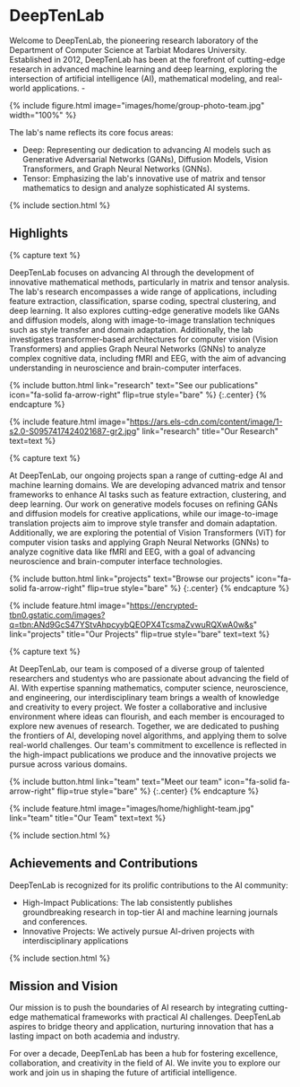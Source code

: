 ---
---

# DeepTenLab

Welcome to DeepTenLab, the pioneering research laboratory of the Department of Computer Science at Tarbiat Modares University. Established in 2012, DeepTenLab has been at the forefront of cutting-edge research in advanced machine learning and deep learning, exploring the intersection of artificial intelligence (AI), mathematical modeling, and real-world applications. - 

{%
  include figure.html
  image="images/home/group-photo-team.jpg"
  width="100%"
%}

The lab's name reflects its core focus areas:
-  	Deep: Representing our dedication to advancing AI models such as Generative Adversarial Networks (GANs), Diffusion Models, Vision Transformers, and Graph Neural Networks (GNNs).
-  	Tensor: Emphasizing the lab's innovative use of matrix and tensor mathematics to design and analyze sophisticated AI systems.


{% include section.html %}

## Highlights

{% capture text %}

DeepTenLab focuses on advancing AI through the development of innovative mathematical methods, particularly in matrix and tensor analysis. The lab's research encompasses a wide range of applications, including feature extraction, classification, sparse coding, spectral clustering, and deep learning. It also explores cutting-edge generative models like GANs and diffusion models, along with image-to-image translation techniques such as style transfer and domain adaptation. Additionally, the lab investigates transformer-based architectures for computer vision (Vision Transformers) and applies Graph Neural Networks (GNNs) to analyze complex cognitive data, including fMRI and EEG, with the aim of advancing understanding in neuroscience and brain-computer interfaces.

{%
  include button.html
  link="research"
  text="See our publications"
  icon="fa-solid fa-arrow-right"
  flip=true
  style="bare"
%}
{:.center}
{% endcapture %}

{%
  include feature.html
  image="https://ars.els-cdn.com/content/image/1-s2.0-S0957417424021687-gr2.jpg"
  link="research"
  title="Our Research"
  text=text
%}

{% capture text %}

At DeepTenLab, our ongoing projects span a range of cutting-edge AI and machine learning domains. We are developing advanced matrix and tensor frameworks to enhance AI tasks such as feature extraction, clustering, and deep learning. Our work on generative models focuses on refining GANs and diffusion models for creative applications, while our image-to-image translation projects aim to improve style transfer and domain adaptation. Additionally, we are exploring the potential of Vision Transformers (ViT) for computer vision tasks and applying Graph Neural Networks (GNNs) to analyze cognitive data like fMRI and EEG, with a goal of advancing neuroscience and brain-computer interface technologies.

{%
  include button.html
  link="projects"
  text="Browse our projects"
  icon="fa-solid fa-arrow-right"
  flip=true
  style="bare"
%}
{:.center}
{% endcapture %}

{%
  include feature.html
  image="https://encrypted-tbn0.gstatic.com/images?q=tbn:ANd9GcS47YStvAhpcyybQEOPX4TcsmaZvwuRQXwA0w&s"
  link="projects"
  title="Our Projects"
  flip=true
  style="bare"
  text=text
%}

{% capture text %}

At DeepTenLab, our team is composed of a diverse group of talented researchers and studentys who are passionate about advancing the field of AI. With expertise spanning mathematics, computer science, neuroscience, and engineering, our interdisciplinary team brings a wealth of knowledge and creativity to every project. We foster a collaborative and inclusive environment where ideas can flourish, and each member is encouraged to explore new avenues of research. Together, we are dedicated to pushing the frontiers of AI, developing novel algorithms, and applying them to solve real-world challenges. Our team's commitment to excellence is reflected in the high-impact publications we produce and the innovative projects we pursue across various domains.

{%
  include button.html
  link="team"
  text="Meet our team"
  icon="fa-solid fa-arrow-right"
  flip=true
  style="bare"
%}
{:.center}
{% endcapture %}

{%
  include feature.html
  image="images/home/highlight-team.jpg"
  link="team"
  title="Our Team"
  text=text
%}

{% include section.html %}

## Achievements and Contributions

DeepTenLab is recognized for its prolific contributions to the AI community:
- High-Impact Publications: The lab consistently publishes groundbreaking research in top-tier AI and machine learning journals and conferences.
- Innovative Projects: We actively pursue AI-driven projects with interdisciplinary applications


{% include section.html %}

## Mission and Vision

Our mission is to push the boundaries of AI research by integrating cutting-edge mathematical frameworks with practical AI challenges. DeepTenLab aspires to bridge theory and application, nurturing innovation that has a lasting impact on both academia and industry.

For over a decade, DeepTenLab has been a hub for fostering excellence, collaboration, and creativity in the field of AI. We invite you to explore our work and join us in shaping the future of artificial intelligence.

